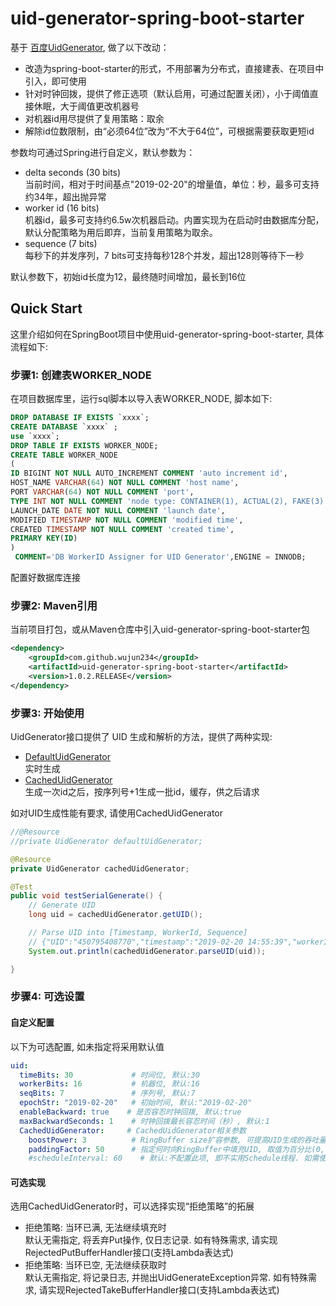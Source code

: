uid-generator-spring-boot-starter
==========================
基于 [百度UidGenerator](https://github.com/baidu/uid-generator), 做了以下改动：
- 改造为spring-boot-starter的形式，不用部署为分布式，直接建表、在项目中引入，即可使用
- 针对时钟回拨，提供了修正选项（默认启用，可通过配置关闭），小于阈值直接休眠，大于阈值更改机器号
- 对机器id用尽提供了复用策略：取余
- 解除id位数限制，由“必须64位”改为“不大于64位”，可根据需要获取更短id

参数均可通过Spring进行自定义，默认参数为：
- delta seconds (30 bits)  
当前时间，相对于时间基点"2019-02-20"的增量值，单位：秒，最多可支持约34年，超出抛异常
- worker id (16 bits)  
机器id，最多可支持约6.5w次机器启动。内置实现为在启动时由数据库分配，默认分配策略为用后即弃，当前复用策略为取余。
- sequence (7 bits)  
每秒下的并发序列，7 bits可支持每秒128个并发，超出128则等待下一秒

默认参数下，初始id长度为12，最终随时间增加，最长到16位

Quick Start
------------

这里介绍如何在SpringBoot项目中使用uid-generator-spring-boot-starter, 具体流程如下:<br/>

### 步骤1: 创建表WORKER_NODE
在项目数据库里，运行sql脚本以导入表WORKER_NODE, 脚本如下:
```sql
DROP DATABASE IF EXISTS `xxxx`;
CREATE DATABASE `xxxx` ;
use `xxxx`;
DROP TABLE IF EXISTS WORKER_NODE;
CREATE TABLE WORKER_NODE
(
ID BIGINT NOT NULL AUTO_INCREMENT COMMENT 'auto increment id',
HOST_NAME VARCHAR(64) NOT NULL COMMENT 'host name',
PORT VARCHAR(64) NOT NULL COMMENT 'port',
TYPE INT NOT NULL COMMENT 'node type: CONTAINER(1), ACTUAL(2), FAKE(3)',
LAUNCH_DATE DATE NOT NULL COMMENT 'launch date',
MODIFIED TIMESTAMP NOT NULL COMMENT 'modified time',
CREATED TIMESTAMP NOT NULL COMMENT 'created time',
PRIMARY KEY(ID)
)
 COMMENT='DB WorkerID Assigner for UID Generator',ENGINE = INNODB;
```
配置好数据库连接

### 步骤2: Maven引用
当前项目打包，或从Maven仓库中引入uid-generator-spring-boot-starter包
```xml
<dependency>
    <groupId>com.github.wujun234</groupId>
    <artifactId>uid-generator-spring-boot-starter</artifactId>
    <version>1.0.2.RELEASE</version>
</dependency>
```
### 步骤3: 开始使用

UidGenerator接口提供了 UID 生成和解析的方法，提供了两种实现: 
- [DefaultUidGenerator](src/main/java/com/github/wujun234/uid/impl/DefaultUidGenerator.java)  
实时生成
- [CachedUidGenerator](src/main/java/com/github/wujun234/uid/impl/CachedUidGenerator.java)  
生成一次id之后，按序列号+1生成一批id，缓存，供之后请求

如对UID生成性能有要求, 请使用CachedUidGenerator

```java
//@Resource
//private UidGenerator defaultUidGenerator;

@Resource
private UidGenerator cachedUidGenerator;

@Test
public void testSerialGenerate() {
    // Generate UID
    long uid = cachedUidGenerator.getUID();

    // Parse UID into [Timestamp, WorkerId, Sequence]
    // {"UID":"450795408770","timestamp":"2019-02-20 14:55:39","workerId":"27","sequence":"2"}
    System.out.println(cachedUidGenerator.parseUID(uid));

}
```
### 步骤4: 可选设置
#### 自定义配置
以下为可选配置, 如未指定将采用默认值
```yml
uid:
  timeBits: 30             # 时间位, 默认:30
  workerBits: 16           # 机器位, 默认:16
  seqBits: 7               # 序列号, 默认:7
  epochStr: "2019-02-20"   # 初始时间, 默认:"2019-02-20"
  enableBackward: true    # 是否容忍时钟回拨, 默认:true
  maxBackwardSeconds: 1    # 时钟回拨最长容忍时间（秒）, 默认:1
  CachedUidGenerator:     # CachedUidGenerator相关参数
    boostPower: 3          # RingBuffer size扩容参数, 可提高UID生成的吞吐量, 默认:3
    paddingFactor: 50      # 指定何时向RingBuffer中填充UID, 取值为百分比(0, 100), 默认为50
    #scheduleInterval: 60    # 默认:不配置此项, 即不实用Schedule线程. 如需使用, 请指定Schedule线程时间间隔, 单位:秒
```
#### 可选实现
选用CachedUidGenerator时，可以选择实现“拒绝策略”的拓展
- 拒绝策略: 当环已满, 无法继续填充时  
默认无需指定, 将丢弃Put操作, 仅日志记录. 如有特殊需求, 请实现RejectedPutBufferHandler接口(支持Lambda表达式)
- 拒绝策略: 当环已空, 无法继续获取时  
默认无需指定, 将记录日志, 并抛出UidGenerateException异常. 如有特殊需求, 请实现RejectedTakeBufferHandler接口(支持Lambda表达式)